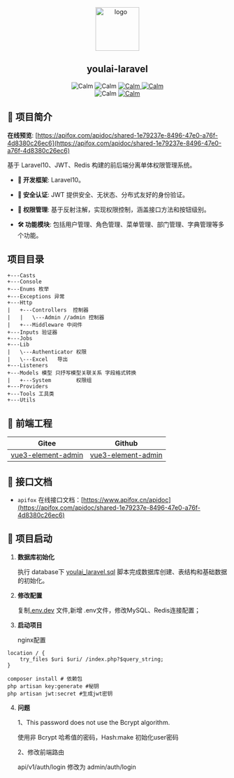 <div align="center">
   <img alt="logo" width="100" height="100" src="http://cdnwm.yuluojishu.com/uploads/20241214/a3f9203493822a56878bddf7b4a7e770.jpeg">
   <h2>youlai-laravel</h2>
   <img alt="Calm" src="https://img.shields.io/badge/PHP -8.0-brightgreen.svg"/>
   <img alt="Calm" src="https://img.shields.io/badge/Laravel-10.48.25-green.svg"/>
   <a href="https://gitee.com/Calm-Chan/youlai-laravel.git" target="_blank">
     <img alt="Calm" src="https://gitee.com/Calm-Chan/youlai-laravel/badge/star.svg"/>
   </a>     
   <a href="https://github.com/calmzo" target="_blank">
     <img alt="Calm" src="https://img.shields.io/github/stars/calmzo/youlai-laravel.svg?style=social&label=Stars"/>
   </a>
   <br/>
   <img alt="Calm" src="https://img.shields.io/badge/license-Apache%20License%202.0-blue.svg"/>
   <a href="https://gitee.com/youlaiorg" target="_blank">
     <img alt="Calm" src="https://img.shields.io/badge/Author-Calm-orange.svg"/>
   </a>
</div>

## 📢 项目简介

**在线预览**: [https://apifox.com/apidoc/shared-1e79237e-8496-47e0-a76f-4d8380c26ec6](https://apifox.com/apidoc/shared-1e79237e-8496-47e0-a76f-4d8380c26ec6)

基于 Laravel10、JWT、Redis 构建的前后端分离单体权限管理系统。

- **🚀 开发框架**: Laravel10。

- **🔐 安全认证**: JWT 提供安全、无状态、分布式友好的身份验证。

- **🔑 权限管理**: 基于反射注解，实现权限控制，涵盖接口方法和按钮级别。

- **🛠️ 功能模块**: 包括用户管理、角色管理、菜单管理、部门管理、字典管理等多个功能。

## 项目目录

``` 
+---Casts
+---Console
+---Enums 枚举
+---Exceptions 异常
+---Http
|   +---Controllers  控制器
|   |   \---Admin //admin 控制器
|   +---Middleware 中间件
+---Inputs 验证器
+---Jobs
+---Lib
|   \---Authenticator 权限
|   \---Excel   导出
+---Listeners
+---Models 模型 只抒写模型关联关系 字段格式转换
|   +---System        权限组
+---Providers
+---Tools 工具类
+---Utils
``` 


## 🌺 前端工程
| Gitee | Github |
|-------|------|
| [vue3-element-admin](https://gitee.com/youlaiorg/vue3-element-admin)  | [vue3-element-admin](https://github.com/youlaitech/vue3-element-admin)  |


## 🌈 接口文档

- `apifox`  在线接口文档：[https://www.apifox.cn/apidoc](https://apifox.com/apidoc/shared-1e79237e-8496-47e0-a76f-4d8380c26ec6)



## 🚀 项目启动

1. **数据库初始化**
   
   执行 database下 [youlai_laravel.sql](database/mysql8/youlai_laravel.sql) 脚本完成数据库创建、表结构和基础数据的初始化。

2. **修改配置**

   复制[.env.dev](.env.dev) 文件,新增 .env文件，修改MySQL、Redis连接配置；

3. **启动项目**

    nginx配置
``` 
location / {
    try_files $uri $uri/ /index.php?$query_string;
}
``` 

```shell
composer install # 依赖包
php artisan key:generate #秘钥
php artisan jwt:secret #生成jwt密钥
```

4. **问题**
   
   1、This password does not use the Bcrypt algorithm.
   
   使用非 Bcrypt 哈希值的密码，Hash:make 初始化user密码
   
    2、修改前端路由
   
    api/v1/auth/login 修改为 admin/auth/login
